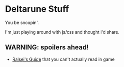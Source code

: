 # Deltarune Stuff
You be snoopin'.

I'm just playing around with js/css and thought I'd share.

## WARNING: spoilers ahead!

- [Ralsei's Guide](/deltarune/guide) that you can't actually read in game
